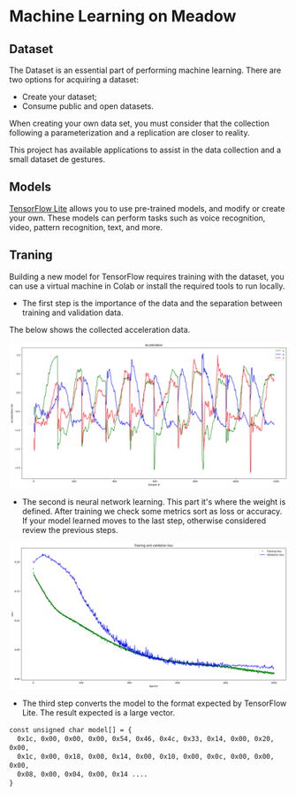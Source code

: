 # Machine Learning on Meadow

## Dataset

The Dataset is an essential part of performing machine learning. There are two options for acquiring a dataset:
- Create your dataset;
- Consume public and open datasets.

When creating your own data set, you must consider that the collection following a parameterization and a replication are closer to reality.

This project has available applications to assist in the data collection and a small dataset de gestures.

## Models

[TensorFlow Lite][1] allows you to use pre-trained models, and modify or create your own. These models can perform tasks such as voice recognition, video, pattern recognition, text, and more.

## Traning

Building a new model for TensorFlow requires training with the dataset, you can use a virtual machine in Colab or install the required tools to run locally.

- The first step is the importance of the data and the separation between training and validation data.

The below shows the collected acceleration data.

![right](../Training/Images/right_data.png "Acceleromter Data")

- The second is neural network learning. This part it's where the weight is defined. After training we check some metrics sort as loss or accuracy. If your model learned moves to the last step, otherwise considered review the previous steps.

![Traning and Validation Loss](../Training/Images/traning_vs_validation.png "Validation vs Traning")

- The third step converts the model to the format expected by TensorFlow Lite. The result expected is a large vector.

```
const unsigned char model[] = {
  0x1c, 0x00, 0x00, 0x00, 0x54, 0x46, 0x4c, 0x33, 0x14, 0x00, 0x20, 0x00,
  0x1c, 0x00, 0x18, 0x00, 0x14, 0x00, 0x10, 0x00, 0x0c, 0x00, 0x00, 0x00,
  0x08, 0x00, 0x04, 0x00, 0x14 ....
}
```

[1]: https://www.tensorflow.org/lite/models
